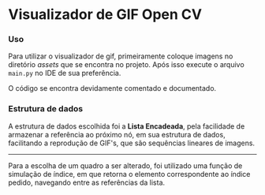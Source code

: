 # Visualizador de GIF Open CV

### Uso

Para utilizar o visualizador de gif, primeiramente coloque 
imagens no diretório _assets_ que se encontra no projeto.
Após isso execute o arquivo `main.py` no IDE de sua 
preferência.

O código se encontra devidamente comentado e documentado.

### Estrutura de dados

A estrutura de dados escolhida foi a **Lista Encadeada**,
pela facilidade de armazenar a referência 
ao próximo nó, em sua estrutura de dados, 
facilitando a reprodução de GIF's, que são 
sequências lineares de imagens.

---------
Para a escolha de um quadro a ser alterado, foi utilizado
uma função de simulação de índice, em que retorna o elemento
correspondente ao índice pedido, navegando entre as 
referências da lista.